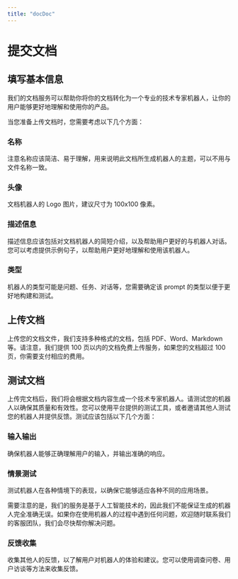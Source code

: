 ```yaml
---
title: "docDoc"
---
```


# 提交文档
## 填写基本信息

我们的文档服务可以帮助你将你的文档转化为一个专业的技术专家机器人，让你的用户能够更好地理解和使用你的产品。

当您准备上传文档时，您需要考虑以下几个方面：

### 名称

注意名称应该简洁、易于理解，用来说明此文档所生成机器人的主题，可以不用与文件名称一致。

### 头像

文档机器人的 Logo 图片，建议尺寸为 100x100 像素。

### 描述信息

描述信息应该包括对文档机器人的简短介绍，以及帮助用户更好的与机器人对话。您可以考虑提供示例句子，以帮助用户更好地理解和使用该机器人。

### 类型

机器人的类型可能是问题、任务、对话等，您需要确定该 prompt 的类型以便于更好地构建和测试。

## 上传文档

上传您的文档文件，我们支持多种格式的文档，包括 PDF、Word、Markdown 等。请注意，我们提供 100 页以内的文档免费上传服务，如果您的文档超过 100 页，你需要支付相应的费用。

## 测试文档

上传完文档后，我们将会根据文档内容生成一个技术专家机器人。请测试您的机器人以确保其质量和有效性。您可以使用平台提供的测试工具，或者邀请其他人测试您的机器人并提供反馈。测试应该包括以下几个方面：

### 输入输出

确保机器人能够正确理解用户的输入，并输出准确的响应。

### 情景测试

测试机器人在各种情境下的表现，以确保它能够适应各种不同的应用场景。

需要注意的是，我们的服务是基于人工智能技术的，因此我们不能保证生成的机器人完全准确无误。如果你在使用机器人的过程中遇到任何问题，欢迎随时联系我们的客服团队，我们会尽快帮你解决问题。

### 反馈收集

收集其他人的反馈，以了解用户对机器人的体验和建议。您可以使用调查问卷、用户访谈等方法来收集反馈。
